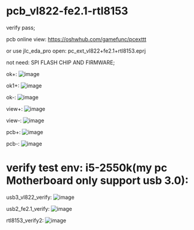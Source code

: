 # pcb_vl822-fe2.1-rtl8153

verify pass;

pcb online view: https://oshwhub.com/gamefunc/pcexttt

or use jlc_eda_pro open: pc_ext_vl822+fe2.1+rtl8153.eprj

not need: SPI FLASH CHIP AND FIRMWARE; 

ok+:
![image](https://raw.githubusercontent.com/gamefunc/pcb_vl822-fe2.1-rtl8153/main/ok%2B.jpg)

ok1+:
![image](https://raw.githubusercontent.com/gamefunc/pcb_vl822-fe2.1-rtl8153/main/ok1%2B.jpg)

ok-:
![image](https://raw.githubusercontent.com/gamefunc/pcb_vl822-fe2.1-rtl8153/main/ok-.jpg)

view+:
![image](https://raw.githubusercontent.com/gamefunc/pcb_vl822-fe2.1-rtl8153/main/pcb%2B.png)

view-:
![image](https://raw.githubusercontent.com/gamefunc/pcb_vl822-fe2.1-rtl8153/main/pcb-.png)

pcb+:
![image](https://raw.githubusercontent.com/gamefunc/pcb_vl822-fe2.1-rtl8153/main/empty+.jpg)

pcb-:
![image](https://raw.githubusercontent.com/gamefunc/pcb_vl822-fe2.1-rtl8153/main/empty-.jpg)


# verify test env: i5-2550k(my pc Motherboard only support usb 3.0):

usb3_vl822_verify:
![image](https://raw.githubusercontent.com/gamefunc/pcb_vl822-fe2.1-rtl8153/main/vl822_usb3_verify.png)

usb2_fe2.1_verify:
![image](https://raw.githubusercontent.com/gamefunc/pcb_vl822-fe2.1-rtl8153/main/fe2.1_usb2_verify.png)

rtl8153_verify2:
![image](https://raw.githubusercontent.com/gamefunc/pcb_vl822-fe2.1-rtl8153/main/rtl8153_verify2.png)
